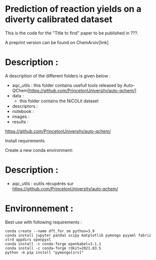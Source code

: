 # Prediction of reaction yields on a diverty calibrated dataset

This is the code for the "Title to find" paper to be published in ???.

A preprint version can be found on ChemArxiv[link]

# Description :

A description of the different folders is given below :

- aqc_utils : this folder contains usefull tools released by Auto-QChem[https://github.com/PrincetonUniversity/auto-qchem/]
- data : 
  * this folder contains the NiCOLit dataset 
- descriptors :
- notebook :
- images :
- results :

 https://github.com/PrincetonUniversity/auto-qchem/



Install requirements

Create a new conda environment:

# Description :

- aqc_utils : outils récupérés sur https://github.com/PrincetonUniversity/auto-qchem/

# Environnement :

Best use with following requirements :
```
conda create --name dft_for_sm python=3.9
conda install jupyter pandas scipy matplotlib pymongo pyyaml fabric xlrd appdirs openpyxl
conda install -c conda-forge openbabel=3.1.1
conda install -c conda-forge rdkit=2021.03.5
python -m pip install "pymongo[srv]"
```

